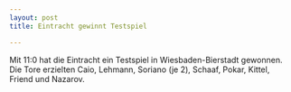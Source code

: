 ```yaml
---
layout: post
title: Eintracht gewinnt Testspiel

---
```


Mit 11:0 hat die Eintracht ein Testspiel in Wiesbaden-Bierstadt gewonnen. Die Tore erzielten Caio, Lehmann, Soriano (je 2), Schaaf, Pokar, Kittel, Friend und Nazarov.


